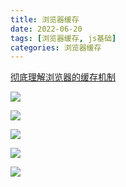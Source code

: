 ```yaml
---
title: 浏览器缓存
date: 2022-06-20
tags: [浏览器缓存, js基础]
categories: 浏览器缓存
---
```


[彻底理解浏览器的缓存机制](https://juejin.cn/post/6992843117963509791)

![](https://cdn.nlark.com/yuque/0/2025/png/55999631/1755589578525-8055f9ba-206c-4b98-aebc-9aba6ae8fb88.png)

![](https://cdn.nlark.com/yuque/0/2025/png/55999631/1755590016572-f4b6b29f-6dde-4ec4-b140-3149eff86624.png)

![](https://cdn.nlark.com/yuque/0/2025/png/55999631/1755590062901-ec083943-aa2a-424e-abf2-5d28c36374d6.png)

![](https://cdn.nlark.com/yuque/0/2025/png/55999631/1756038023485-e7d42dd0-7ee6-4647-96ca-b15b446f2136.png)

![](https://cdn.nlark.com/yuque/0/2025/png/55999631/1756038064153-fbf144fc-cc5f-4f4e-b830-a8f54288e655.png)




